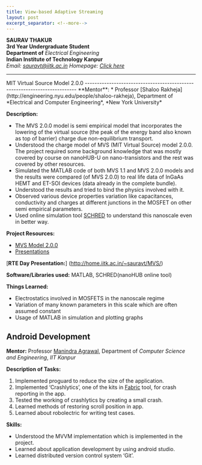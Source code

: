 ```yaml
---
title: View-based Adaptive Streaming
layout: post
excerpt_separator: <!--more-->
---
```

**SAURAV THAKUR**  
**3rd Year Undergraduate Student**  
**Department of** *Electrical Engineering*  
**Indian Institute of Technology Kanpur**  
*Email: [sauravt@iitk.ac.in](mailto:sauravt@iitk.ac.in) Homepage: [Click here](http://home.iitk.ac.in/~sauravt)*
<!--more-->
<hr>
MIT Virtual Source Model 2.0.0
--------------------------------------------------------------------------
**Mentor**:
  * Professor [Shaloo Rakheja](http://engineering.nyu.edu/people/shaloo-rakheja), Department of *Electrical and Computer Engineering*, *New York University*

**Description:**
  * The MVS 2.0.0 model is semi empirical model that incorporates the lowering of the virtual source (the peak of the energy band also known as top of barrier) charge due non-equilibrium transport.
  * Understood the charge model of MVS (MIT Virtual Source) model 2.0.0. The project required some background knowledge that was mostly covered by course on nanoHUB-U on nano-transistors and the rest was covered by other resources. 
  * Simulated the MATLAB code of both MVS 1.1 and MVS 2.0.0 models and the results were compared (of MVS 2.0.0) to real life data of InGaAs HEMT and ET-SOI devices (data already in the complete bundle).
  * Understood the results and tried to bind the physics involved with it.
  * Observed various device properties variation like capacitances, conductivity and charges at different junctions in the MOSFET on other semi empirical parameters.
  * Used online simulation tool [SCHRED](https://nanohub.org/resources/221) to understand this nanoscale even in better way. 
  
**Project Resources:**  
* [MVS Model 2.0.0](https://nanohub.org/publications/74/1)
* [Presentations](http://home.iitk.ac.in/~sauravt/MVS/)

[**RTE Day Presentation:**] (http://home.iitk.ac.in/~sauravt/MVS/)

**Software/Libraries used:** MATLAB, SCHRED(nanoHUB online tool)

**Things Learned:**
  * Electrostatics involved in MOSFETS in the nanoscale regime
  * Variation of many known parameters in this scale which are often assumed constant
  * Usage of MATLAB in simulation and plotting graphs

Android Development
-------------------------------------------------------
**Mentor:** Professor [Manindra Agrawal](http://cse.iitk.ac.in/users/manindra/), Department of *Computer Science and Engineering*, *IIT Kanpur*

**Description of Tasks:**
  1. Implemented proguard to reduce the size of the application.
  2. Implemented ‘Crashlytics’, one of the kits in [Fabric](https://get.fabric.io/) tool, for crash reporting in the app.
  3. Tested the working of crashlytics by creating a small crash.
  4. Learned methods of restoring scroll position in app.
  5. Learned about robolectric for writing test cases.

**Skills:**
  * Understood the MVVM implementation which is implemented in the project.
  * Learned about application development by using android studio.
  * Learned distributed version control system ‘Git’.
